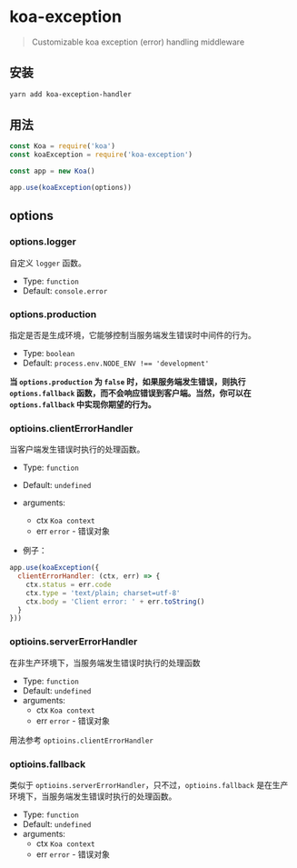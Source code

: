 # koa-exception

> Customizable koa exception (error) handling middleware

## 安装

```sh
yarn add koa-exception-handler
```

## 用法

```js
const Koa = require('koa')
const koaException = require('koa-exception')

const app = new Koa()

app.use(koaException(options))
```

## options

### options.logger

自定义 `logger` 函数。

- Type: `function`
- Default: `console.error`

### options.production

指定是否是生成环境，它能够控制当服务端发生错误时中间件的行为。

- Type: `boolean`
- Default: `process.env.NODE_ENV !== 'development'`

**当 `options.production` 为 `false` 时，如果服务端发生错误，则执行 `options.fallback` 函数，而不会响应错误到客户端。当然，你可以在 `options.fallback` 中实现你期望的行为。**

### optioins.clientErrorHandler

当客户端发生错误时执行的处理函数。

- Type: `function`
- Default: `undefined`
- arguments:
  - ctx `Koa context`
  - err `error` - 错误对象

- 例子：

```js
app.use(koaException({
  clientErrorHandler: (ctx, err) => {
    ctx.status = err.code
    ctx.type = 'text/plain; charset=utf-8'
    ctx.body = 'Client error: ' + err.toString()
  }
}))
```

### optioins.serverErrorHandler

在非生产环境下，当服务端发生错误时执行的处理函数

- Type: `function`
- Default: `undefined`
- arguments:
  - ctx `Koa context`
  - err `error` - 错误对象

用法参考 `optioins.clientErrorHandler`

### optioins.fallback

类似于 `optioins.serverErrorHandler`，只不过，`optioins.fallback` 是在生产环境下，当服务端发生错误时执行的处理函数。

- Type: `function`
- Default: `undefined`
- arguments:
  - ctx `Koa context`
  - err `error` - 错误对象
